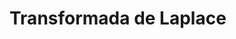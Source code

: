 # Transformada de Laplace

<!--
## Problemas 10
<iframe src="https://drive.google.com/file/d/1xbnC4AZQxfQlV8H_UeHFLbgUxb1EyK0U/preview" width="640" height="480" allow="autoplay"></iframe>

## Tutorial 10

<iframe src="https://drive.google.com/file/d/1iJ-66ZlVvJ90qg3A_wA8mghpc1vqzpHW/preview" width="640" height="480" allow="autoplay"></iframe>

## Problemas 11

<iframe src="https://drive.google.com/file/d/1vrxnd1PZ6vVOSlXyZaiei2UaNYD9HEms/preview" width="640" height="480" allow="autoplay"></iframe>

## Tutorial 11

<iframe src="https://drive.google.com/file/d/1x55qSp34qvk4YdhSaQwu4duiK0YwvIHP/preview" width="640" height="480" allow="autoplay"></iframe>
-->
